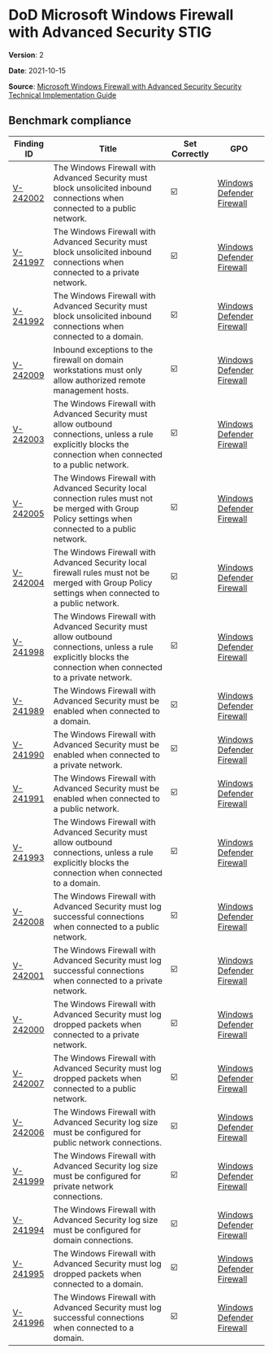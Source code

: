 # DoD Microsoft Windows Firewall with Advanced Security STIG

**Version**: 2

**Date**: 2021-10-15

**Source**: [Microsoft Windows Firewall with Advanced Security Security Technical Implementation Guide](https://www.stigviewer.com/stig/microsoft_windows_firewall_with_advanced_security/)

## Benchmark compliance

| Finding ID | Title | Set Correctly | GPO |
| ---------- | ----- | ------------- | --- |
| [V-242002](https://www.stigviewer.com/stig/microsoft_windows_firewall_with_advanced_security/2021-10-15/finding/V-242002) | The Windows Firewall with Advanced Security must block unsolicited inbound connections when connected to a public network.| :ballot_box_with_check: | [Windows Defender Firewall](<../GP Reports/Windows Defender Firewall.htm>) |
| [V-241997](https://www.stigviewer.com/stig/microsoft_windows_firewall_with_advanced_security/2021-10-15/finding/V-241997) | The Windows Firewall with Advanced Security must block unsolicited inbound connections when connected to a private network.| :ballot_box_with_check: | [Windows Defender Firewall](<../GP Reports/Windows Defender Firewall.htm>) |
| [V-241992](https://www.stigviewer.com/stig/microsoft_windows_firewall_with_advanced_security/2021-10-15/finding/V-241992) | The Windows Firewall with Advanced Security must block unsolicited inbound connections when connected to a domain.| :ballot_box_with_check: | [Windows Defender Firewall](<../GP Reports/Windows Defender Firewall.htm>) |
| [V-242009](https://www.stigviewer.com/stig/microsoft_windows_firewall_with_advanced_security/2021-10-15/finding/V-242009) | Inbound exceptions to the firewall on domain workstations must only allow authorized remote management hosts.| :ballot_box_with_check: | [Windows Defender Firewall](<../GP Reports/Windows Defender Firewall.htm>) |
| [V-242003](https://www.stigviewer.com/stig/microsoft_windows_firewall_with_advanced_security/2021-10-15/finding/V-242003) | The Windows Firewall with Advanced Security must allow outbound connections, unless a rule explicitly blocks the connection when connected to a public network.| :ballot_box_with_check: | [Windows Defender Firewall](<../GP Reports/Windows Defender Firewall.htm>) |
| [V-242005](https://www.stigviewer.com/stig/microsoft_windows_firewall_with_advanced_security/2021-10-15/finding/V-242005) | The Windows Firewall with Advanced Security local connection rules must not be merged with Group Policy settings when connected to a public network.| :ballot_box_with_check: | [Windows Defender Firewall](<../GP Reports/Windows Defender Firewall.htm>) |
| [V-242004](https://www.stigviewer.com/stig/microsoft_windows_firewall_with_advanced_security/2021-10-15/finding/V-242004) | The Windows Firewall with Advanced Security local firewall rules must not be merged with Group Policy settings when connected to a public network.| :ballot_box_with_check: | [Windows Defender Firewall](<../GP Reports/Windows Defender Firewall.htm>) |
| [V-241998](https://www.stigviewer.com/stig/microsoft_windows_firewall_with_advanced_security/2021-10-15/finding/V-241998) | The Windows Firewall with Advanced Security must allow outbound connections, unless a rule explicitly blocks the connection when connected to a private network.| :ballot_box_with_check: | [Windows Defender Firewall](<../GP Reports/Windows Defender Firewall.htm>) |
| [V-241989](https://www.stigviewer.com/stig/microsoft_windows_firewall_with_advanced_security/2021-10-15/finding/V-241989) | The Windows Firewall with Advanced Security must be enabled when connected to a domain.| :ballot_box_with_check: | [Windows Defender Firewall](<../GP Reports/Windows Defender Firewall.htm>) |
| [V-241990](https://www.stigviewer.com/stig/microsoft_windows_firewall_with_advanced_security/2021-10-15/finding/V-241990) | The Windows Firewall with Advanced Security must be enabled when connected to a private network.| :ballot_box_with_check: | [Windows Defender Firewall](<../GP Reports/Windows Defender Firewall.htm>) |
| [V-241991](https://www.stigviewer.com/stig/microsoft_windows_firewall_with_advanced_security/2021-10-15/finding/V-241991) | The Windows Firewall with Advanced Security must be enabled when connected to a public network.| :ballot_box_with_check: | [Windows Defender Firewall](<../GP Reports/Windows Defender Firewall.htm>) |
| [V-241993](https://www.stigviewer.com/stig/microsoft_windows_firewall_with_advanced_security/2021-10-15/finding/V-241993) | The Windows Firewall with Advanced Security must allow outbound connections, unless a rule explicitly blocks the connection when connected to a domain.| :ballot_box_with_check: | [Windows Defender Firewall](<../GP Reports/Windows Defender Firewall.htm>) |
| [V-242008](https://www.stigviewer.com/stig/microsoft_windows_firewall_with_advanced_security/2021-10-15/finding/V-242008) | The Windows Firewall with Advanced Security must log successful connections when connected to a public network.| :ballot_box_with_check: | [Windows Defender Firewall](<../GP Reports/Windows Defender Firewall.htm>) |
| [V-242001](https://www.stigviewer.com/stig/microsoft_windows_firewall_with_advanced_security/2021-10-15/finding/V-242001) | The Windows Firewall with Advanced Security must log successful connections when connected to a private network.| :ballot_box_with_check: | [Windows Defender Firewall](<../GP Reports/Windows Defender Firewall.htm>) |
| [V-242000](https://www.stigviewer.com/stig/microsoft_windows_firewall_with_advanced_security/2021-10-15/finding/V-242000) | The Windows Firewall with Advanced Security must log dropped packets when connected to a private network.| :ballot_box_with_check: | [Windows Defender Firewall](<../GP Reports/Windows Defender Firewall.htm>) |
| [V-242007](https://www.stigviewer.com/stig/microsoft_windows_firewall_with_advanced_security/2021-10-15/finding/V-242007) | The Windows Firewall with Advanced Security must log dropped packets when connected to a public network.| :ballot_box_with_check: | [Windows Defender Firewall](<../GP Reports/Windows Defender Firewall.htm>) |
| [V-242006](https://www.stigviewer.com/stig/microsoft_windows_firewall_with_advanced_security/2021-10-15/finding/V-242006) | The Windows Firewall with Advanced Security log size must be configured for public network connections.| :ballot_box_with_check: | [Windows Defender Firewall](<../GP Reports/Windows Defender Firewall.htm>) |
| [V-241999](https://www.stigviewer.com/stig/microsoft_windows_firewall_with_advanced_security/2021-10-15/finding/V-241999) | The Windows Firewall with Advanced Security log size must be configured for private network connections.| :ballot_box_with_check: | [Windows Defender Firewall](<../GP Reports/Windows Defender Firewall.htm>) |
| [V-241994](https://www.stigviewer.com/stig/microsoft_windows_firewall_with_advanced_security/2021-10-15/finding/V-241994) | The Windows Firewall with Advanced Security log size must be configured for domain connections.| :ballot_box_with_check: | [Windows Defender Firewall](<../GP Reports/Windows Defender Firewall.htm>) |
| [V-241995](https://www.stigviewer.com/stig/microsoft_windows_firewall_with_advanced_security/2021-10-15/finding/V-241995) | The Windows Firewall with Advanced Security must log dropped packets when connected to a domain.| :ballot_box_with_check: | [Windows Defender Firewall](<../GP Reports/Windows Defender Firewall.htm>) |
| [V-241996](https://www.stigviewer.com/stig/microsoft_windows_firewall_with_advanced_security/2021-10-15/finding/V-241996) | The Windows Firewall with Advanced Security must log successful connections when connected to a domain.| :ballot_box_with_check: | [Windows Defender Firewall](<../GP Reports/Windows Defender Firewall.htm>) |
